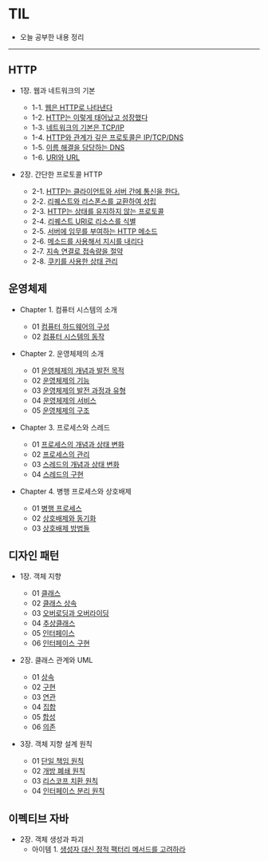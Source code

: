 # TIL
- 오늘 공부한 내용 정리
<hr/>


## HTTP
- 1장. 웹과 네트워크의 기본
  - 1-1. [웹은 HTTP로 나타낸다](https://github.com/JungInBaek/TIL/blob/main/HTTP/웹은_HTTP로_나타낸다_20210829.md)
  - 1-2. [HTTP는 이렇게 태어났고 성장했다](https://github.com/JungInBaek/TIL/blob/main/HTTP/HTTP는_이렇게_태어났고_성장했다_20210829.md)
  - 1-3. [네트워크의 기본은 TCP/IP](https://github.com/JungInBaek/TIL/blob/main/HTTP/네트워크의_기본은_TCP／IP_20210829.md)
  - 1-4. [HTTP와 관계가 깊은 프로토콜은 IP/TCP/DNS](https://github.com/JungInBaek/TIL/blob/main/HTTP/HTTP와_관계가_깊은_프로토콜은_IP／TCP／DNS_20210829.md)
  - 1-5. [이름 해결을 담당하는 DNS](https://github.com/JungInBaek/TIL/blob/main/HTTP/이름_해결을_담당하는_DNS_20210829.md)
  - 1-6. [URI와 URL](https://github.com/JungInBaek/TIL/blob/main/HTTP/URI와_URL_20210829.md)

- 2장. 간단한 프로토콜 HTTP
  - 2-1. [HTTP는 클라이언트와 서버 간에 통신을 한다.](https://github.com/JungInBaek/TIL/blob/main/HTTP/HTTP는_클라이언트와_서버_간에_통신을_한다_20210904.md)
  - 2-2. [리퀘스트와 리스폰스를 교환하여 성립](https://github.com/JungInBaek/TIL/blob/main/HTTP/리퀘스트와_리스폰스를_교환하여_성립_20210904.md)
  - 2-3. [HTTP는 상태를 유지하지 않는 프로토콜](https://github.com/JungInBaek/TIL/blob/main/HTTP/HTTP는_상태를_유지하지_않는_프로토콜_20210905.md)
  - 2-4. [리퀘스트 URI로 리소스를 식별](https://github.com/JungInBaek/TIL/blob/main/HTTP/리퀘스트_URI로_리소스를_식별_20210905.md)
  - 2-5. [서버에 임무를 부여하는 HTTP 메소드](https://github.com/JungInBaek/TIL/blob/main/HTTP/서버에_임무를_부여하는_HTTP_메소드_20210905.md)
  - 2-6. [메소드를 사용해서 지시를 내리다](https://github.com/JungInBaek/TIL/blob/main/HTTP/메소드를_사용해서_지시를_내리다_20210905.md)
  - 2-7. [지속 연결로 접속량을 절약](https://github.com/JungInBaek/TIL/blob/main/HTTP/지속_연결로_접속량을_절약_20210905.md)
  - 2-8. [쿠키를 사용한 상태 관리](https://github.com/JungInBaek/TIL/blob/main/HTTP/쿠키를_사용한_상태_관리_20210905.md)

## 운영체제 
- Chapter 1. 컴퓨터 시스템의 소개
  - 01 [컴퓨터 하드웨어의 구성](https://github.com/JungInBaek/TIL/blob/main/OS/컴퓨터_하드웨어의_구성_20210825.md)
  - 02 [컴퓨터 시스템의 동작](https://github.com/JungInBaek/TIL/blob/main/OS/컴퓨터_시스템의_동작_20210825.md)

- Chapter 2. 운영체제의 소개
  - 01 [운영체제의 개념과 발전 목적](https://github.com/JungInBaek/TIL/blob/main/OS/운영체제의_개념과_발전_목적_20210826.md)
  - 02 [운영체제의 기능](https://github.com/JungInBaek/TIL/blob/main/OS/운영체제의_기능_20210826.md)
  - 03 [운영체제의 발전 과정과 유형](https://github.com/JungInBaek/TIL/blob/main/OS/운영체제의_발전_과정과_유형_20210826.md)
  - 04 [운영체제의 서비스](https://github.com/JungInBaek/TIL/blob/main/OS/운영체제의_서비스_20210826.md)
  - 05 [운영체제의 구조](https://github.com/JungInBaek/TIL/blob/main/OS/운영체제의_구조_20210826.md)

- Chapter 3. 프로세스와 스레드
  - 01 [프로세스의 개념과 상태 변화](http://github.com/JungInBaek/TIL/blob/main/OS/프로세스의_개념과_상태_변화_20210828.md)
  - 02 [프로세스의 관리](http://github.com/JungInBaek/TIL/blob/main/OS/프로세스의_관리_20210828.md)
  - 03 [스레드의 개념과 상태 변화](http://github.com/JungInBaek/TIL/blob/main/OS/스레드의_개념과_상태_변화_20210923.md)
  - 04 [스레드의 구현](http://github.com/JungInBaek/TIL/blob/main/OS/스레드의_구현_20210923.md)

- Chapter 4. 병행 프로세스와 상호배제
  - 01 [병행 프로세스](http://github.com/JungInBaek/TIL/blob/main/OS/병행_프로세스_20210924.md)
  - 02 [상호배제와 동기화](http://github.com/JungInBaek/TIL/blob/main/OS/상호배제와_동기화_20210926.md)
  - 03 [상호배제 방법들](http://github.com/JungInBaek/TIL/blob/main/OS/상호배제_방법들_20210927.md)


## 디자인 패턴
- 1장. 객체 지향
  - 01 [클래스](http://github.com/JungInBaek/TIL/blob/main/DesignPattern/클래스_20210829.md)
  - 02 [클래스 상속](http://github.com/JungInBaek/TIL/blob/main/DesignPattern/클래스_상속_20210829.md)
  - 03 [오버로딩과 오버라이딩](http://github.com/JungInBaek/TIL/blob/main/DesignPattern/오버로딩과_오버라이딩_20210829.md)
  - 04 [추상클래스](http://github.com/JungInBaek/TIL/blob/main/DesignPattern/추상클래스_20210829.md)
  - 05 [인터페이스](http://github.com/JungInBaek/TIL/blob/main/DesignPattern/인터페이스_20210829.md)
  - 06 [인터페이스 구현](http://github.com/JungInBaek/TIL/blob/main/DesignPattern/인터페이스_구현_20210829.md)

- 2장. 클래스 관계와 UML
  - 01 [상속](http://github.com/JungInBaek/TIL/blob/main/DesignPattern/상속_20210830.md)
  - 02 [구현](http://github.com/JungInBaek/TIL/blob/main/DesignPattern/구현_20210830.md)
  - 03 [연관](http://github.com/JungInBaek/TIL/blob/main/DesignPattern/연관_20210830.md)
  - 04 [집합](http://github.com/JungInBaek/TIL/blob/main/DesignPattern/집합_20210830.md)
  - 05 [합성](http://github.com/JungInBaek/TIL/blob/main/DesignPattern/합성_20210830.md)
  - 06 [의존](http://github.com/JungInBaek/TIL/blob/main/DesignPattern/의존_20210830.md)

- 3장. 객체 지향 설계 원칙
  - 01 [단일 책임 원칙](http://github.com/JungInBaek/TIL/blob/main/DesignPattern/단일_책임_원칙_20210902.md)
  - 02 [개방 폐쇄 원칙](http://github.com/JungInBaek/TIL/blob/main/DesignPattern/개방_폐쇄_원칙_20210903.md)
  - 03 [리스코프 치환 원칙](http://github.com/JungInBaek/TIL/blob/main/DesignPattern/리스코프_치환_원칙_20210904.md)
  - 04 [인터페이스 분리 원칙](http://github.com/JungInBaek/TIL/blob/main/DesignPattern/인터페이스_분리_원칙_20210906.md)

## 이펙티브 자바
- 2장. 객체 생성과 파괴
  - 아이템 1. [생성자 대신 정적 팩터리 메서드를 고려하라](http://github.com/JungInBaek/TIL/blob/main/EffectiveJava/생성자_대신_정적_팩터리_메서드를_고려하라_20210829.md)